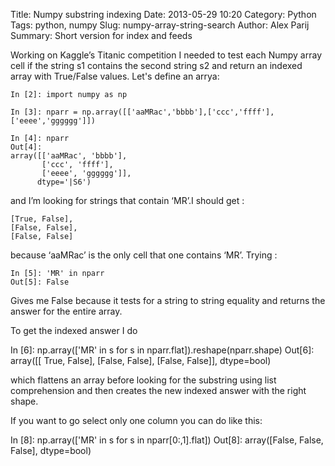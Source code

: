 Title: Numpy substring indexing
Date: 2013-05-29 10:20
Category: Python
Tags: python, numpy
Slug: numpy-array-string-search
Author: Alex Parij
Summary: Short version for index and feeds

Working on Kaggle’s Titanic competition I needed to test each Numpy array cell if the string s1 contains the second string s2 and return an indexed array with True/False values.
Let's define an arrya:

    In [2]: import numpy as np
    
    In [3]: nparr = np.array([['aaMRac','bbbb'],['ccc','ffff'],['eeee','gggggg']])
    
    In [4]: nparr
    Out[4]: 
    array([['aaMRac', 'bbbb'],
           ['ccc', 'ffff'],
           ['eeee', 'gggggg']], 
          dtype='|S6')

and I’m looking for strings that contain ‘MR’.I should get :

    [True, False],
    [False, False],
    [False, False]

because ‘aaMRac’ is the only cell that one contains ‘MR’.
Trying :

    In [5]: 'MR' in nparr
    Out[5]: False



Gives me False because it tests for a string to string equality and returns the answer for the entire array.

To get the indexed answer I do

   In [6]: np.array(['MR' in s for s in nparr.flat]).reshape(nparr.shape)
   Out[6]: 
   array([[ True, False],
   	  [False, False],
      	  [False, False]], dtype=bool)

which flattens an array before looking for the substring using list comprehension and then creates the new indexed answer with the right shape.
 
If you want to go select only one column  you can do like this:

   In [8]: np.array(['MR' in s for s in nparr[0:,1].flat])
   Out[8]: array([False, False, False], dtype=bool)

